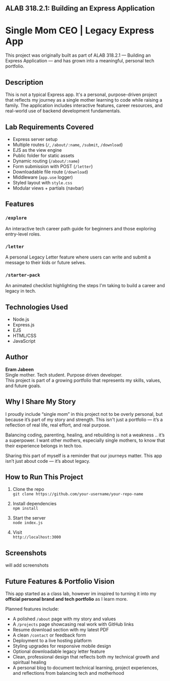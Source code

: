 ## ALAB 318.2.1: Building an Express Application
# Single Mom CEO | Legacy Express App

This project was originally built as part of ALAB 318.2.1 — Building an Express Application — and has grown into a meaningful, personal tech portfolio.

## Description

This is not a typical Express app. It's a personal, purpose-driven project that reflects my journey as a single mother learning to code while raising a family. The application includes interactive features, career resources, and real-world use of backend development fundamentals.

## Lab Requirements Covered

- Express server setup
- Multiple routes (`/`, `/about/:name`, `/submit`, `/download`)
- EJS as the view engine
- Public folder for static assets
- Dynamic routing (`/about/:name`)
- Form submission with POST (`/letter`)
- Downloadable file route (`/download`)
- Middleware (`app.use` logger)
- Styled layout with `style.css`
- Modular views + partials (navbar)

## Features

### `/explore`
An interactive tech career path guide for beginners and those exploring entry-level roles.

### `/letter`
A personal Legacy Letter feature where users can write and submit a message to their kids or future selves.

### `/starter-pack`
An animated checklist highlighting the steps I'm taking to build a career and legacy in tech.

## Technologies Used

- Node.js
- Express.js
- EJS
- HTML/CSS
- JavaScript

## Author

**Eram Jabeen**  
Single mother. Tech student. Purpose driven developer.  
This project is part of a growing portfolio that represents my skills, values, and future goals.

## Why I Share My Story

I proudly include “single mom” in this project not to be overly personal, but because it’s part of my story and strength. This isn't just a portfolio — it’s a reflection of real life, real effort, and real purpose.

Balancing coding, parenting, healing, and rebuilding is not a weakness .. it’s a superpower. I want other mothers, especially single mothers, to know that their experience belongs in tech too.

Sharing this part of myself is a reminder that our journeys matter. This app isn’t just about code — it’s about legacy.

## How to Run This Project

1. Clone the repo  
   `git clone https://github.com/your-username/your-repo-name`

2. Install dependencies  
   `npm install`

3. Start the server  
   `node index.js`

4. Visit  
   `http://localhost:3000`

## Screenshots

will add screenshots


## Future Features & Portfolio Vision

This app started as a class lab, however im inspired to turning it into my **official personal brand and tech portfolio** as I learn more.

Planned features include:
- A polished `/about` page with my story and values
- A `/projects` page showcasing real work with GitHub links
- Resume download section with my latest PDF
- A clean `/contact` or feedback form
- Deployment to a live hosting platform
- Styling upgrades for responsive mobile design
- Optional downloadable legacy letter feature
- Clean, professional design that reflects both my technical growth and spiritual healing
- A personal blog to document technical learning, project experiences, and reflections from balancing tech and motherhood
